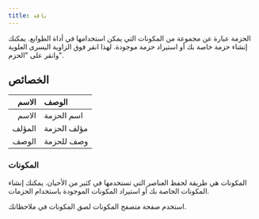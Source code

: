 ```yaml
---
title: باقة
---
```


الحزمة عبارة عن مجموعة من المكونات التي يمكن استخدامها في أداة الطوابع. يمكنك إنشاء حزمة خاصة بك أو استيراد حزمة موجودة. لهذا انقر فوق الزاوية اليسرى العلوية وانقر على "الحزم".

## الخصائص

|  الاسم | الوصف       |
| -----: | :---------- |
|  الاسم | اسم الحزمة  |
| المؤلف | مؤلف الحزمة |
|  الوصف | وصف للحزمة  |

### المكونات

المكونات هي طريقة لحفظ العناصر التي تستخدمها في كثير من الأحيان. يمكنك إنشاء المكونات الخاصة بك أو استيراد المكونات الموجودة باستخدام الحزمات.

استخدم صفحة متصفح المكونات لصق المكونات في ملاحظاتك.

